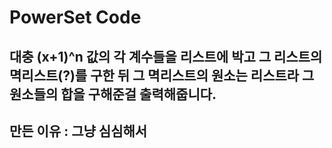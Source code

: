 # PowerSet Code

## 대충 (x+1)^n 값의 각 계수들을 리스트에 박고 그 리스트의 멱리스트(?)를 구한 뒤 그 멱리스트의 원소는 리스트라 그 원소들의 합을 구해준걸 출력해줍니다.

## 만든 이유 : 그냥 심심해서
